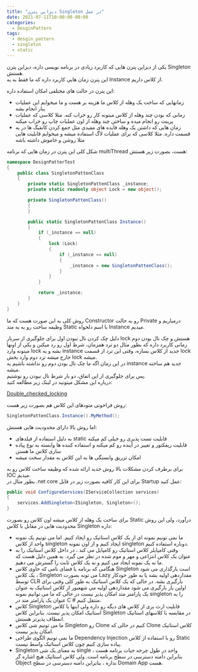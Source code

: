 ```yaml
---
title: "دیزاین پترن Singleton در عمل"
date: 2021-07-11T10:00:00-00:00
categories:
  - DesginPattern
tags:
  - desgin_pattern
  - singleton
  - static
---
```


یکی از دیزاین پترن هایی که کاربرد زیادی در برنامه نویسی داره، دیزاین پترن Singleton هستش.  
این پترن زمان هایی کاربرد داره که ما فقط به یه Instance از کلاس داریم.  

این پترن در حالت های مختلفی امکان استفاده داره:  
  - زمانهایی که ساخت یک وهله از کلاس ما هزینه بر هست و ما میخوایم این عملیات یبار انجام بشه
  - زمانی که بودن چند وهله از کلاس میتونه کار رو خراب کنه. مثلا کلاسی که عملیات پرینت رو انجام میده و ساختن چند وهله از اون عملیات چاپ رو خراب میکنه
  - زمان هایی که داشتن یک وهله فایده های مفیدی مثل جمع کردن کانفیگ ها در یه قسمت داره. مثلا کلاسی که برای عملیات لاگ استفاده میشه و میخوایم قابلیت هایی مثلا روشن و خاموش داشته باشه

شکل کلی این پترن در زمان هایی که برنامه multiThread هست، بصورت زیر هستش:  

```c#
namespace DesignPatterTest
{
    public class SingletonPattenClass
    {
        private static SingletonPattenClass _instance;
        private static readonly object Lock = new object();

        private SingletonPattenClass()
        {
        }

        public static SingletonPattenClass Instance()
        {
            if (_instance == null)
            {
                lock (Lock)
                {
                    if (_instance == null)
                    {
                        _instance = new SingletonPattenClass();
                    }
                }
            }

            return _instance;
        }
    }
}
```

روش کلی به این صورت هست که ما Constructor رو به حالت Private درمیاریم و وظیفه ساخت رو به یه متد Static با اسم دلخواه Instance میدیم.  

دلیل چک کردن نال نبودن اول برای جلوگیری از سربار lock هستش و چک نال بودن دوم زمانی کاربرد داره که بطور مثال دو ترد همزمان، شرط اول رو رد میکنن و یکی از اونها میتونه وارد lock بشه و یه instance جدید از کلاس بسازه، وقتی این ترد از قسمت lock خارج میشه ترد دوم وارد بخش lock میشه.  
در این زمان اگه ما چک نال بودن دوم رو نداشته باشیم یه instance جدید هم ساخته میشه.  
پس برای جلوگیری از این اتفاق، دو بار شرط نال نبودن رو نوشتیم.  
درباره این مشکل میتونید در لینک زیر مطالعه کنید:  

[Double_checked_locking](https://en.wikipedia.org/wiki/Double-checked_locking)  

روش فراخونی متودهای این کلاس هم بصورت زیر هست:  

```c#
SingletonPattenClass.Instance().MyMethod();
```

اما روش بالا دارای محدودیت هایی هستش:  
  - به دلیل استفاده از فیلدهای static قابلیت تست پذیری رو خیلی کم میکنه
  - قابلیت ریفکتور و تغییر در آینده رو کم میکنه و استفاده کننده ها وابسته به نوع پیاده سازی کلاس ما هستن
  - امکان تزریق وابستگی ها به این کلاس یه مقدار سخت میشه

برای برطرف کردن مشکلات بالا روش جدید ارائه شده که وظیفه ساخت کلاس رو به IOC میدیم.  
بطور مثال در .net core برای این کار کافیه بصورت زیر در فایل Startup عمل کنید:  

```c#
public void ConfigureServices(IServiceCollection services)
{
    services.AddSingleton<ISingleton, Singleton>();
}
```

برای ساخت یک وهله از کلاس میشه اون کلاس رو بصورت Static درآورد، ولی این روش محدودیت هایی در مقابل با کلاس Singleton داره:  

  - ما نمی تونیم نمونه ای از یک کلاس استاتیک رو ایجاد کنیم. اما می تونیم یک نمونه واحد از کلاس singleton ایجاد کنیم و  از اون نمونه singleton دوباره استفاده کنیم.
  - وقتی کامپایلر کلاس استاتیک رو کامپایل می کند ، در داخل کلاس استاتیک را به عنوان یک کلاس انتزاعی و مهر و موم شده در نظر می گیرد. به همین دلیل هست که ما نه یک نمونه ایجاد می کنیم و نه یک کلاس ثابت را گسترش می دهیم.
  - هنگامی که برنامه یا فضای نامی که حاوی کلاس Singleton است بارگذاری می شود ، یک کلاس Singleton می تونه بصورت Lazy مقداردهی اولیه بشه یا به طور خودکار توسط CLR بارگیری بشه. در حالی که یک کلاس استاتیک به طور کلی وقتی برای اولین بار بارگیری می شود مقداردهی اولیه می شهعبور از کلاس استاتیک به عنوان یک پارامتر متد امکان پذیر نیست در حالی که ما می توانیم نمونه singleton را به عنوان یک پارامتر متد در C # منتقل کنیم.
  - کلاس Singleton قابلیت ارث بری از کلاس های دیگه رو داره ولی اینها با کلاس استاتیک امکان پذیر نیست. بنابراین کلاس Singleton در مقایسه با کلاسهای استاتیک انعطاف پذیرتر هستش.
  - ما می تونیم شی کلاس Singleton رو  Clone  کنیم در حالی که Clone کلاس استاتیک امکان پذیر نیست.
  - ما نمی تونیم الگوی طراحی Dependency Injection رو با استفاده از کلاس Static پیاده سازی کنیم چون کلاس استاتیک واسط نیست.
  - Singleton به معنای یک شی single واحد در طول چرخه حیات برنامه هست ، بنابراین دامنه دسترسی در سطح برنامه است. ولی کلاس استاتیک هیچ اشاره گر Object نداره ، بنابراین دامنه دسترسی در سطح Domain App هست. 
